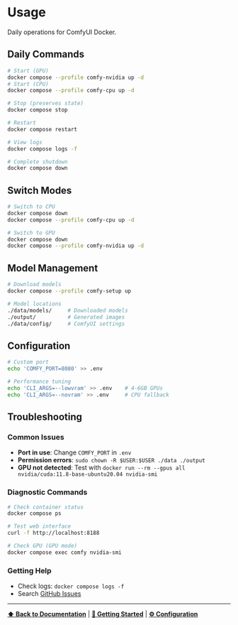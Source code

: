 # Usage

Daily operations for ComfyUI Docker.

## Daily Commands

```bash
# Start (GPU)
docker compose --profile comfy-nvidia up -d
# Start (CPU)
docker compose --profile comfy-cpu up -d

# Stop (preserves state)
docker compose stop

# Restart
docker compose restart

# View logs
docker compose logs -f

# Complete shutdown
docker compose down
```

## Switch Modes

```bash
# Switch to CPU
docker compose down
docker compose --profile comfy-cpu up -d

# Switch to GPU
docker compose down
docker compose --profile comfy-nvidia up -d
```

## Model Management

```bash
# Download models
docker compose --profile comfy-setup up

# Model locations
./data/models/     # Downloaded models
./output/          # Generated images
./data/config/     # ComfyUI settings
```

## Configuration

```bash
# Custom port
echo 'COMFY_PORT=8080' >> .env

# Performance tuning
echo 'CLI_ARGS=--lowvram' >> .env    # 4-6GB GPUs
echo 'CLI_ARGS=--novram' >> .env     # CPU fallback
```

## Troubleshooting

### Common Issues
- **Port in use**: Change `COMFY_PORT` in `.env`
- **Permission errors**: `sudo chown -R $USER:$USER ./data ./output`
- **GPU not detected**: Test with `docker run --rm --gpus all nvidia/cuda:11.8-base-ubuntu20.04 nvidia-smi`

### Diagnostic Commands
```bash
# Check container status
docker compose ps

# Test web interface
curl -f http://localhost:8188

# Check GPU (GPU mode)
docker compose exec comfy nvidia-smi
```

### Getting Help
- Check logs: `docker compose logs -f`
- Search [GitHub Issues](https://github.com/pixeloven/ComfyUI-Docker/issues)

---

**[⬆ Back to Documentation](README.md)** | **[🚀 Getting Started](GETTING_STARTED.md)** | **[⚙️ Configuration](CONFIGURATION.md)** 